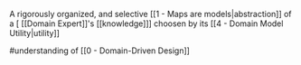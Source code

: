 A rigorously organized, and selective [[1 - Maps are models|abstraction]] of a [ [[Domain Expert]]'s [[knowledge]]] choosen by its [[4 - Domain Model Utility|utility]]

#understanding  of [[0 - Domain-Driven Design]]